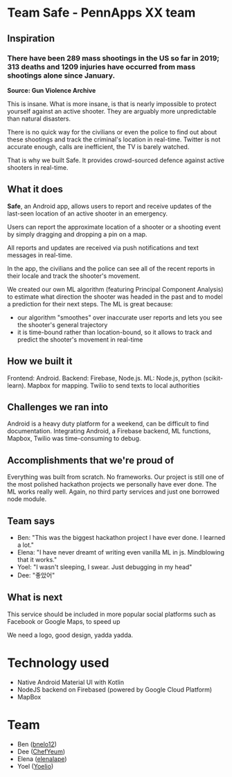 # Team Safe - PennApps XX team
## Inspiration

### There have been 289 mass shootings in the US so far in 2019; 313 deaths and 1209 injuries have occurred from mass shootings alone since January.

__Source: Gun Violence Archive__

This is insane. What is more insane, is that is nearly impossible to protect yourself against an active shooter. They are arguably more unpredictable than natural disasters.

There is no quick way for the civilians or even the police to find out about these shootings and track the criminal's location in real-time. Twitter is not accurate enough, calls are inefficient, the TV is barely watched.

That is why we built Safe. It provides crowd-sourced defence against active shooters in real-time.

## What it does

**Safe**, an Android app, allows users to report and receive updates of the last-seen location of an active shooter in an emergency.

Users can report the approximate location of a shooter or a shooting event by simply dragging and dropping a pin on a map.

All reports and updates are received via push notifications and text messages in real-time.

In the app, the civilians and the police can see all of the recent reports in their locale and track the shooter's movement.

We created our own ML algorithm (featuring Principal Component Analysis) to estimate what direction the shooter was headed in the past and to model a prediction for their next steps. The ML is great because:

- our algorithm "smoothes" over inaccurate user reports and lets you see the shooter's general trajectory
- it is time-bound rather than location-bound, so it allows to track and predict the shooter's movement in real-time

## How we built it

Frontend: Android.
Backend: Firebase, Node.js.
ML: Node.js, python (scikit-learn).
Mapbox for mapping.
Twilio to send texts to local authorities

## Challenges we ran into

Android is a heavy duty platform for a weekend, can be difficult to find documentation.
Integrating Android, a Firebase backend, ML functions, Mapbox, Twilio was time-consuming to debug.

## Accomplishments that we're proud of

Everything was built from scratch. No frameworks. Our project is still one of the most polished hackathon projects we personally have ever done. The ML works really well. Again, no third party services and just one borrowed node module.

## Team says

- Ben: "This was the biggest hackathon project I have ever done. I learned a lot."
- Elena: "I have never dreamt of writing even vanilla ML in js. Mindblowing that it works."
- Yoel: "I wasn't sleeping, I swear. Just debugging in my head"
- Dee: "좋았어"

## What is next

This service should be included in more popular social platforms such as Facebook or Google Maps, to speed up 

We need a logo, good design, yadda yadda.

# Technology used
 - Native Android Material UI with Kotlin
 - NodeJS backend on Firebased (powered by Google Cloud Platform)
 - MapBox

# Team
 - Ben ([bnelo12](https://github.com/bnelo12))
 - Dee ([ChefYeum](https://github.com/ChefYeum))
 - Elena ([elenalape](https://github.com/elenalape))
 - Yoel ([Yoelio](https://github.com/Yoelio))
